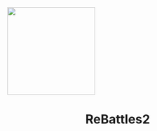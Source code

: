 <img src="https://raw.githubusercontent.com/ReBattles2/ReBattles2/main/logomain.png" width="200">
<h1 align="center">ReBattles2</h1>
